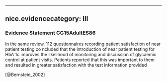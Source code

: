 
---
nice.evidencecategory: III
---

### Evidence Statement CG15AdultES86
In the same review, 112 questionnaires recording patient satisfaction of near patient testing co ncluded that the introduction of near patient testing for HbA 1c improves the likelihood of monitoring and discussion of glycaemic control at patient visits. Patients reported that this was important to them and resulted in greater satisfaction with the test information provided

[@Bernstein_2002]

